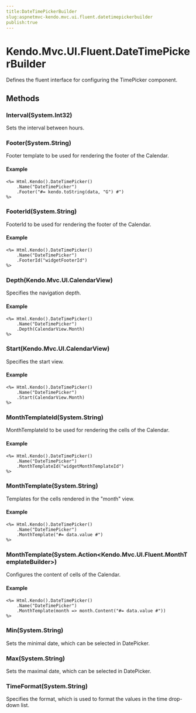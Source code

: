```yaml
---
title:DateTimePickerBuilder
slug:aspnetmvc-kendo.mvc.ui.fluent.datetimepickerbuilder
publish:true
---
```


# Kendo.Mvc.UI.Fluent.DateTimePickerBuilder
Defines the fluent interface for configuring the TimePicker component.



## Methods

### Interval(System.Int32)
Sets the interval between hours.





### Footer(System.String)
Footer template to be used for rendering the footer of the Calendar.


#### Example

    <%= Html.Kendo().DateTimePicker()
        .Name("DateTimePicker")
        .Footer("#= kendo.toString(data, "G") #")
    %>
        




### FooterId(System.String)
FooterId to be used for rendering the footer of the Calendar.


#### Example

    <%= Html.Kendo().DateTimePicker()
        .Name("DateTimePicker")
        .FooterId("widgetFooterId")
    %>
        




### Depth(Kendo.Mvc.UI.CalendarView)
Specifies the navigation depth.


#### Example

    <%= Html.Kendo().DateTimePicker()
        .Name("DateTimePicker")
        .Depth(CalendarView.Month)
    %>
        




### Start(Kendo.Mvc.UI.CalendarView)
Specifies the start view.


#### Example

    <%= Html.Kendo().DateTimePicker()
        .Name("DateTimePicker")
        .Start(CalendarView.Month)
    %>
        




### MonthTemplateId(System.String)
MonthTemplateId to be used for rendering the cells of the Calendar.


#### Example

    <%= Html.Kendo().DateTimePicker()
        .Name("DateTimePicker")
        .MonthTemplateId("widgetMonthTemplateId")
    %>
        




### MonthTemplate(System.String)
Templates for the cells rendered in the "month" view.


#### Example

    <%= Html.Kendo().DateTimePicker()
        .Name("DateTimePicker")
        .MonthTemplate("#= data.value #")
    %>
        




### MonthTemplate(System.Action\<Kendo.Mvc.UI.Fluent.MonthTemplateBuilder\>)
Configures the content of cells of the Calendar.


#### Example

    <%= Html.Kendo().DateTimePicker()
        .Name("DateTimePicker")
        .MonthTemplate(month => month.Content("#= data.value #"))
    %>
        




### Min(System.String)
Sets the minimal date, which can be selected in DatePicker.





### Max(System.String)
Sets the maximal date, which can be selected in DatePicker.





### TimeFormat(System.String)
Specifies the format, which is used to format the values in the time drop-down list.






